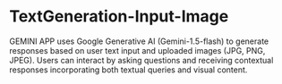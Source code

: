 # TextGeneration-Input-Image
GEMINI APP uses Google Generative AI (Gemini-1.5-flash) to generate responses based on user text input and uploaded images (JPG, PNG, JPEG). Users can interact by asking questions and receiving contextual responses incorporating both textual queries and visual content.
